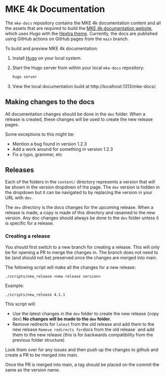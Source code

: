 # MKE 4k Documentation

The `mke-docs` repository contains the MKE 4k documentation content and all
the assets that are required to build the [MKE 4k documentation website](https://mirantis.github.io/mke-docs/),
which uses Hugo with the [Hextra theme](https://imfing.github.io/hextra/).
Currently, the docs are published using GitHub actions on GitHub pages from the `main` branch.

To build and preview MKE 4k documentation:

1. Install [Hugo](https://gohugo.io/installation/) on your local system.

2. Start the Hugo server from within your local `mke-docs` repository:

    ```bash
    hugo server
    ```

3. View the local documentation build at http://localhost:1313/mke-docs/.

## Making changes to the docs

All documentation changes should be done in the `dev` folder. When a release is created,
these changes will be used to create the new release pages.

Some exceptions to this might be:
- Mention a bug found in version 1.2.3
- Add a work around for something in version 1.2.3
- Fix a typo, grammer, etc

## Releases

Each of the folders in the `content/` directory represents a version that will
be shown in the version dropdown of the page. The `dev` version is hidden in the
dropdown but it can be navigated to by replacing the version in your URL with `dev`.

The `dev` directory is the docs changes for the upcoming release. When a release
is made, a copy is made of this directory and ranamed to the new version. Any
doc changes should always be done to the `dev` folder unless it is specific
for a release.

### Creating a release
You should first switch to a new branch for creating a release. This will only be
for opening a PR to merge the changes in. The branch does not need to be (and should not be) preserved
once the changes are merged into main.

The following script will make all the changes for a new release:
```
./scripts/new_release <new release version>
```

Example:
```
./scripts/new_release 4.1.1
```

This script will:
- Use the latest changes in the `dev` folder to create the new release (copy dev)
  **No changes will be made to the `dev` folder.**
- Remove redirects for `latest` from the old release and add them to the new release
` Remove redirects for `docs from the old release` and add them to the new release (this is for backwards compatibility from the previous folder structure)

Look them over for any issues and then push up the changes to github and create a PR to be
merged into main.

Once the PR is merged into main, a tag should be placed on the commit the same as the version name.
